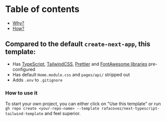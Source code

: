 # Table of contents

- [Why?](#how-to-use-it)
- [How?](#compared-to-the-default-create-next-app-this-template)

## Compared to the default `create-next-app`, this template:

- Has [TypeScript](https://github.com/microsoft/TypeScript), [TailwindCSS](https://github.com/tailwindlabs/tailwindcss), [Prettier](https://github.com/prettier/prettier) and [FontAwesome libraries](https://github.com/FortAwesome/react-fontawesome) pre-configured
- Has default `Home.module.css` and `pages/api/` stripped out
- Adds `.env` to `.gitignore`

### How to use it

To start your own project, you can either click on "Use this template" or run `gh repo create <your-repo-name> --template rafacovez/next-typescript-tailwind-template` and feel superior.

